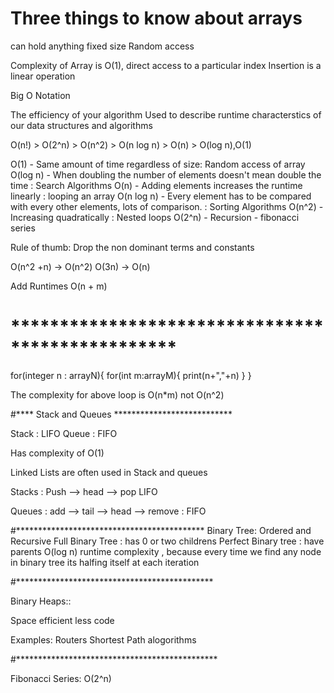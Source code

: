 # Three things to know about arrays
can hold anything
fixed size
Random access

Complexity of Array is O(1), direct access to a particular index
Insertion is a linear operation

Big O Notation

The efficiency of your algorithm
Used to describe runtime characterstics of our data structures  and algorithms

O(n!) > O(2^n) > O(n^2) > O(n log n) > O(n) > O(log n),O(1)

O(1) - Same amount of time regardless of size: Random access of array
O(log n) - When doubling the number of elements doesn't mean double the time : Search Algorithms
O(n) - Adding elements increases the runtime linearly : looping an array
O(n log n) - Every element has to be compared with every other elements, lots of comparison. : Sorting Algorithms
O(n^2) - Increasing quadratically : Nested loops 
O(2^n) - Recursion - fibonacci series

Rule of thumb: Drop the non dominant terms and constants

O(n^2 +n) -> O(n^2)
O(3n) -> O(n)

Add Runtimes
O(n + m)

# *************************************************

for(integer n : arrayN){
  for(int m:arrayM){
    print(n+","+n)
  }
}

The complexity for above loop is O(n*m) not O(n^2)

#**** Stack and Queues ***************************

Stack : LIFO
Queue : FIFO

Has complexity of O(1)

Linked Lists are often used in Stack and queues

Stacks : Push --> head --> pop   LIFO

Queues : add --> tail --> head --> remove : FIFO

#*******************************************
Binary Tree: Ordered and Recursive
Full Binary Tree : has 0 or two childrens
Perfect Binary tree : have parents
O(log n) runtime complexity , because every time we find any node in binary tree its halfing itself at each iteration

#*********************************************

Binary Heaps::

Space efficient
less code

Examples: Routers
          Shortest Path alogorithms

#**********************************************

Fibonacci Series: O(2^n)


          



